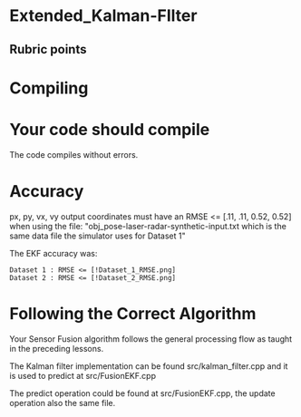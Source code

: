 # Extended_Kalman-FIlter
## Rubric points
# Compiling
# Your code should compile

The code compiles without errors.

# Accuracy
px, py, vx, vy output coordinates must have an RMSE <= [.11, .11, 0.52, 0.52] when using the file: "obj_pose-laser-radar-synthetic-input.txt which is the same data file the simulator uses for Dataset 1"

The EKF accuracy was:

    Dataset 1 : RMSE <= [!Dataset_1_RMSE.png]
    Dataset 2 : RMSE <= [!Dataset_2_RMSE.png]

# Following the Correct Algorithm
Your Sensor Fusion algorithm follows the general processing flow as taught in the preceding lessons.

The Kalman filter implementation can be found src/kalman_filter.cpp and it is used to predict at src/FusionEKF.cpp


The predict operation could be found at src/FusionEKF.cpp, the update operation also the same file.
